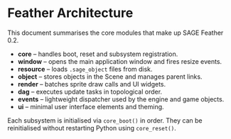 # Feather Architecture

This document summarises the core modules that make up SAGE Feather 0.2.

- **core** – handles boot, reset and subsystem registration.
- **window** – opens the main application window and fires resize events.
- **resource** – loads `.sage_object` files from disk.
- **object** – stores objects in the Scene and manages parent links.
- **render** – batches sprite draw calls and UI widgets.
- **dag** – executes update tasks in topological order.
- **events** – lightweight dispatcher used by the engine and game objects.
- **ui** – minimal user interface elements and theming.

Each subsystem is initialised via `core_boot()` in order. They can be
reinitialised without restarting Python using `core_reset()`.
